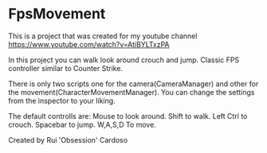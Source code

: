# FpsMovement
This is a project that was created for my youtube channel
https://www.youtube.com/watch?v=AtiBYLTxzPA

In this project you can walk look around crouch and jump. Classic FPS controller similar to Counter Strike.

There is only two scripts one for the camera(CameraManager) and other for the movement(CharacterMovementManager).
You can change the settings from the inspector to your liking.

The default controlls are:
Mouse to look around.
Shift to walk.
Left Ctrl to crouch.
Spacebar to jump.
W,A,S,D To move.

Created by Rui 'Obsession' Cardoso
